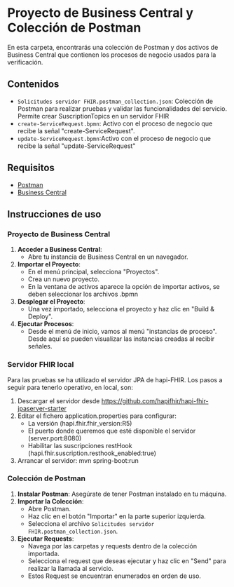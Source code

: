 # Proyecto de Business Central y Colección de Postman

En esta carpeta, encontrarás una colección de Postman y dos activos de Business Central que contienen los procesos de negocio usados para la verificación. 

## Contenidos

- `Solicitudes servidor FHIR.postman_collection.json`: Colección de Postman para realizar pruebas y validar las funcionalidades del servicio. Permite crear SuscriptionTopics en un servidor FHIR
- `create-ServiceRequest.bpmn`: Activo con el proceso de negocio que recibe la señal "create-ServiceRequest".
- `update-ServiceRequest.bpmn`:Activo con el proceso de negocio que recibe la señal "update-ServiceRequest"

## Requisitos

- [Postman](https://www.postman.com/downloads/)
- [Business Central](https://www.jbpm.org/)

## Instrucciones de uso

### Proyecto de Business Central

1. **Acceder a Business Central**:
   - Abre tu instancia de Business Central en un navegador.
2. **Importar el Proyecto**:
   - En el menú principal, selecciona "Proyectos".
   - Crea un nuevo proyecto.
   - En la ventana de activos aparece la opción de importar activos, se deben seleccionar los archivos .bpmn
4. **Desplegar el Proyecto**:
   - Una vez importado, selecciona el proyecto y haz clic en "Build & Deploy".
5. **Ejecutar Procesos**:
   - Desde el menú de inicio, vamos al menú "instancias de proceso". Desde aquí se pueden visualizar las instancias creadas al recibir señales.

### Servidor FHIR local

Para las pruebas se ha utilizado el servidor JPA de hapi-FHIR. Los pasos a seguir para tenerlo operativo, en local, son:

1. Descargar el servidor desde  https://github.com/hapifhir/hapi-fhir-jpaserver-starter
2. Editar el fichero application.properties para configurar:
   - La versión (hapi.fhir.fhir_version:R5)
   - El puerto donde queremos que esté disponible el servidor (server.port:8080)
   - Habilitar las suscripciones restHook (hapi.fhir.suscription.resthook_enabled:true)
3. Arrancar el servidor:  mvn spring-boot:run   

### Colección de Postman

1. **Instalar Postman**: Asegúrate de tener Postman instalado en tu máquina.
2. **Importar la Colección**:
   - Abre Postman.
   - Haz clic en el botón "Importar" en la parte superior izquierda.
   - Selecciona el archivo `Solicitudes servidor FHIR.postman_collection.json`.
3. **Ejecutar Requests**:
   - Navega por las carpetas y requests dentro de la colección importada.
   - Selecciona el request que deseas ejecutar y haz clic en "Send" para realizar la llamada al servicio.
   - Estos Request se encuentran enumerados en orden de uso.

